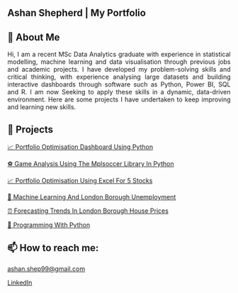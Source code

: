 ## Ashan Shepherd | My Portfolio

## 🧠 About Me

<p align="justify"> Hi, I am a recent MSc Data Analytics graduate with experience in statistical modelling, machine learning and data visualisation through previous jobs and academic projects. I have developed my problem-solving skills and critical thinking, with experience analysing large datasets and building interactive dashboards through software such as Python, Power BI, SQL and R. I am now Seeking to apply these skills in a dynamic, data-driven environment. Here are some projects I have undertaken to keep improving and learning new skills. </p>

## 📂 Projects

[📈 Portfolio Optimisation Dashboard Using Python](https://ashan-portfolio.github.io/My-Portfolio/docs/Stocks_Portfolio_Dashboard.pdf)

[⚽️ Game Analysis Using The Mplsoccer Library In Python](https://ashan-portfolio.github.io/My-Portfolio/docs/2024_Euros_Final_Analysis.pdf)

[📈 Portfolio Optimisation Using Excel For 5 Stocks](https://ashan-portfolio.github.io/My-Portfolio/docs/portfolio_optimisation_5_stocks.pdf)

[🤖 Machine Learning And London Borough Unemployment](https://ashan-portfolio.github.io/My-Portfolio/docs/Factors_which_affect_unemployment_rates_amongst_Boroughs_in_London.pdf)

[⏰ Forecasting Trends In London Borough House Prices](https://ashan-portfolio.github.io/My-Portfolio/docs/Detecting_Structural_Breaks_and_Forecasting_Trends_in_London_Borough_House_Prices.pdf)

[🐍 Programming With Python](https://ashan-portfolio.github.io/My-Portfolio/docs/Programming_Python.pdf)

## 📫 How to reach me:

ashan.shep99@gmail.com

[LinkedIn](https://www.linkedin.com/in/ashan-shepherd-73a44a201/)
